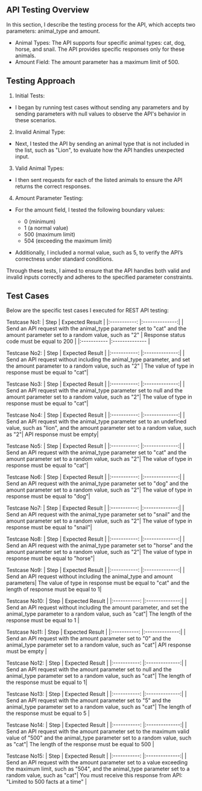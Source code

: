 ## API Testing Overview

In this section, I describe the testing process for the API, which accepts two parameters: animal_type and amount.

  * Animal Types: The API supports four specific animal types: cat, dog, horse, and snail. The API provides specific responses only for these animals.
  * Amount Field: The amount parameter has a maximum limit of 500.


## Testing Approach

1. Initial Tests:

  * I began by running test cases without sending any parameters and by sending parameters with null values to observe the API's behavior in these scenarios.

2. Invalid Animal Type:

  * Next, I tested the API by sending an animal type that is not included in the list, such as "Lion", to evaluate how the API handles unexpected input.

3. Valid Animal Types:

  * I then sent requests for each of the listed animals to ensure the API returns the correct responses.

4. Amount Parameter Testing:

  * For the amount field, I tested the following boundary values:

     * 0 (minimum)
     * 1 (a normal value)
     * 500 (maximum limit)
     * 504 (exceeding the maximum limit)

  * Additionally, I included a normal value, such as 5, to verify the API’s correctness under standard conditions.

Through these tests, I aimed to ensure that the API handles both valid and invalid inputs correctly and adheres to the specified parameter constraints.

## Test Cases

Below are the specific test cases I executed for REST API testing:

Testcase No1:
| Step | Expected Result |
|:-----------: |:--------------:|
| Send an API request with the animal_type parameter set to "cat" and the amount parameter set to a random value, such as "2" | Response status code must be equal to 200 |
|:----------- |:-------------- |

Testcase No2:
| Step | Expected Result |
|:-----------: |:--------------:|
| Send an API request without including the animal_type parameter, and set the amount parameter to a random value, such as "2" | The value of type in response must be equal to "cat"|

Testcase No3:
| Step | Expected Result |
|:-----------: |:--------------:|
| Send an API request with the animal_type parameter set to null and the amount parameter set to a random value, such as "2"| The value of type in response must be equal to "cat"|

Testcase No4:
| Step | Expected Result |
|:-----------: |:--------------:|
| Send an API request with the animal_type parameter set to an undefined value, such as "lion", and the amount parameter set to a random value, such as "2"| API response must be empty|

Testcase No5:
| Step | Expected Result |
|:-----------: |:--------------:|
| Send an API request with the animal_type parameter set to "cat" and the amount parameter set to a random value, such as "2"| The value of type in response must be equal to "cat"|

Testcase No6:
| Step | Expected Result |
|:-----------: |:--------------:|
| Send an API request with the animal_type parameter set to "dog" and the amount parameter set to a random value, such as "2"| The value of type in response must be equal to "dog"|

Testcase No7:
| Step | Expected Result |
|:-----------: |:--------------:|
| Send an API request with the animal_type parameter set to "snail" and the amount parameter set to a random value, such as "2"| The value of type in response must be equal to "snail"|

Testcase No8:
| Step | Expected Result |
|:-----------: |:--------------:|
| Send an API request with the animal_type parameter set to "horse" and the amount parameter set to a random value, such as "2"| The value of type in response must be equal to "horse"|

Testcase No9:
| Step | Expected Result |
|:-----------: |:--------------:|
| Send an API request without including the animal_type and amount parameters| The value of type in response must be equal to "cat" and the length of response must be equal to 1|

Testcase No10:
| Step | Expected Result |
|:-----------: |:--------------:|
| Send an API request without including the amount parameter, and set the animal_type parameter to a random value, such as "cat"| The length of the response must be equal to 1 |

Testcase No11:
| Step | Expected Result |
|:-----------: |:--------------:|
| Send an API request with the amount parameter set to "0" and the animal_type parameter set to a random value, such as "cat"| API response must be empty |

Testcase No12:
| Step | Expected Result |
|:-----------: |:--------------:|
| Send an API request with the amount parameter set to null and the animal_type parameter set to a random value, such as "cat"| The length of the response must be equal to 1|

Testcase No13:
| Step | Expected Result |
|:-----------: |:--------------:|
| Send an API request with the amount parameter set to "5" and the animal_type parameter set to a random value, such as "cat"| The length of the response must be equal to 5 |

Testcase No14:
| Step | Expected Result |
|:-----------: |:--------------:|
| Send an API request with the amount parameter set to the maximum valid value of "500" and the animal_type parameter set to a random value, such as "cat"| The length of the response must be equal to 500 |

Testcase No15:
| Step | Expected Result |
|:-----------: |:--------------:|
| Send an API request with the amount parameter set to a value exceeding the maximum limit, such as "504", and the animal_type parameter set to a random value, such as "cat"| You must receive this response from API: "Limited to 500 facts at a time" |




